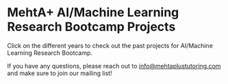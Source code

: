# MehtA+ AI/Machine Learning Research Bootcamp Projects

Click on the different years to check out the past projects for AI/Machine Learning Research Bootcamp.

If you have any questions, please reach out to info@mehtaplustutoring.com and make sure to join our mailing list!
